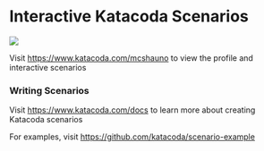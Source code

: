 # Interactive Katacoda Scenarios

[![](http://shields.katacoda.com/katacoda/mcshauno/count.svg)](https://www.katacoda.com/mcshauno "Get your profile on Katacoda.com")

Visit https://www.katacoda.com/mcshauno to view the profile and interactive scenarios

### Writing Scenarios
Visit https://www.katacoda.com/docs to learn more about creating Katacoda scenarios

For examples, visit https://github.com/katacoda/scenario-example
